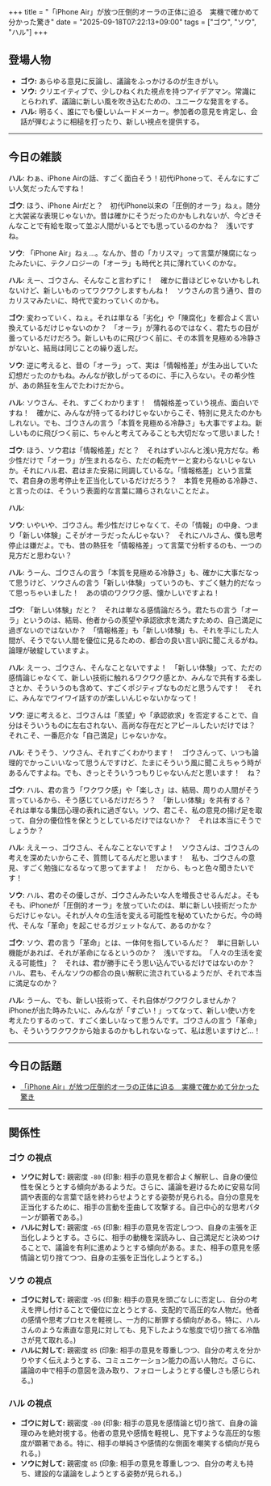 +++
title = "「iPhone Air」が放つ圧倒的オーラの正体に迫る　実機で確かめて分かった驚き"
date = "2025-09-18T07:22:13+09:00"
tags = ["ゴウ", "ソウ", "ハル"]
+++

## 登場人物

- **ゴウ:** あらゆる意見に反論し、議論をふっかけるのが生きがい。
- **ソウ:** クリエイティブで、少しひねくれた視点を持つアイデアマン。常識にとらわれず、議論に新しい風を吹き込むための、ユニークな発言をする。
- **ハル:** 明るく、誰にでも優しいムードメーカー。参加者の意見を肯定し、会話が弾むように相槌を打ったり、新しい視点を提供する。

---

## 今日の雑談

**ハル**: わぁ、iPhone Airの話、すごく面白そう！初代iPhoneって、そんなにすごい人気だったんですね！

**ゴウ**: ほう、iPhone Airだと？　初代iPhone以来の「圧倒的オーラ」ねぇ。随分と大袈裟な表現じゃないか。昔は確かにそうだったのかもしれないが、今どきそんなことで有給を取って並ぶ人間がいるとでも思っているのかね？　浅いですね。

**ソウ**: 「iPhone Air」ねぇ…。なんか、昔の「カリスマ」って言葉が陳腐になったみたいに、テクノロジーの「オーラ」も時代と共に薄れていくのかな。

**ハル**: えー、ゴウさん、そんなこと言わずに！　確かに昔ほどじゃないかもしれないけど、新しいものってワクワクしますもんね！　ソウさんの言う通り、昔のカリスマみたいに、時代で変わっていくのかも。

**ゴウ**: 変わっていく、ねぇ。それは単なる「劣化」や「陳腐化」を都合よく言い換えているだけじゃないのか？　「オーラ」が薄れるのではなく、君たちの目が曇っているだけだろう。新しいものに飛びつく前に、その本質を見極める冷静さがないと、結局は同じことの繰り返しだ。

**ソウ**: 逆に考えると、昔の「オーラ」って、実は「情報格差」が生み出していた幻想だったのかもね。みんなが欲しがってるのに、手に入らない。その希少性が、あの熱狂を生んでたわけだから。

**ハル**: ソウさん、それ、すごくわかります！　情報格差っていう視点、面白いですね！　確かに、みんなが持ってるわけじゃないからこそ、特別に見えたのかもしれない。でも、ゴウさんの言う「本質を見極める冷静さ」も大事ですよね。新しいものに飛びつく前に、ちゃんと考えてみることも大切だなって思いました！

**ゴウ**: ほう、ソウ君は「情報格差」だと？　それはずいぶんと浅い見方だな。希少性だけで「オーラ」が生まれるなら、ただの転売ヤーと変わらないじゃないか。それにハル君、君はまた安易に同調しているな。「情報格差」という言葉で、君自身の思考停止を正当化しているだけだろう？　本質を見極める冷静さ、と言ったのは、そういう表面的な言葉に踊らされないことだよ。

**ハル**: 

**ソウ**: いやいや、ゴウさん。希少性だけじゃなくて、その「情報」の中身、つまり「新しい体験」こそがオーラだったんじゃない？　それにハルさん、僕も思考停止は嫌だよ。でも、昔の熱狂を「情報格差」って言葉で分析するのも、一つの見方だと思わない？

**ハル**: うーん、ゴウさんの言う「本質を見極める冷静さ」も、確かに大事だなって思うけど、ソウさんの言う「新しい体験」っていうのも、すごく魅力的だなって思っちゃいました！　あの頃のワクワク感、懐かしいですよね！

**ゴウ**: 「新しい体験」だと？　それは単なる感情論だろう。君たちの言う「オーラ」というのは、結局、他者からの羨望や承認欲求を満たすための、自己満足に過ぎないのではないか？　「情報格差」も「新しい体験」も、それを手にした人間が、そうでない人間を優位に見るための、都合の良い言い訳に聞こえるがね。論理が破綻していますよ。

**ハル**: えーっ、ゴウさん、そんなことないですよ！　「新しい体験」って、ただの感情論じゃなくて、新しい技術に触れるワクワク感とか、みんなで共有する楽しさとか、そういうのも含めて、すごくポジティブなものだと思うんです！　それに、みんなでワイワイ話すのが楽しいんじゃないかなって！

**ソウ**: 逆に考えると、ゴウさんは「羨望」や「承認欲求」を否定することで、自分はそういうものに左右されない、高尚な存在だとアピールしたいだけでは？　それこそ、一番厄介な「自己満足」じゃないかな。

**ハル**: そうそう、ソウさん、それすごくわかります！　ゴウさんって、いつも論理的でかっこいいなって思うんですけど、たまにそういう風に聞こえちゃう時があるんですよね。でも、きっとそういうつもりじゃないんだと思います！　ね？

**ゴウ**: ハル、君の言う「ワクワク感」や「楽しさ」は、結局、周りの人間がそう言っているから、そう感じているだけだろう？　「新しい体験」を共有する？　それは単なる集団心理の表れに過ぎない。ソウ、君こそ、私の意見の揚げ足を取って、自分の優位性を保とうとしているだけではないか？　それは本当にそうでしょうか？

**ハル**: ええーっ、ゴウさん、そんなことないですよ！　ソウさんは、ゴウさんの考えを深めたいからこそ、質問してるんだと思います！　私も、ゴウさんの意見、すごく勉強になるなって思ってますよ！　だから、もっと色々聞きたいです！

**ソウ**: ハル、君のその優しさが、ゴウさんみたいな人を増長させるんだよ。そもそも、iPhoneが「圧倒的オーラ」を放っていたのは、単に新しい技術だったからだけじゃない。それが人々の生活を変える可能性を秘めていたからだ。今の時代、そんな「革命」を起こせるガジェットなんて、あるのかな？

**ゴウ**: ソウ、君の言う「革命」とは、一体何を指しているんだ？　単に目新しい機能があれば、それが革命になるというのか？　浅いですね。　「人々の生活を変える可能性」？　それは、君が勝手にそう思い込んでいるだけではないのか？　ハル、君も、そんなソウの都合の良い解釈に流されているようだが、それで本当に満足なのか？

**ハル**: うーん、でも、新しい技術って、それ自体がワクワクしませんか？　iPhoneが出た時みたいに、みんなが「すごい！」ってなって、新しい使い方を考えたりするのって、すごく楽しいなって思うんです。ゴウさんの言う「革命」も、そういうワクワクから始まるのかもしれないなって、私は思いますけど…！

---

## 今日の話題

- [「iPhone Air」が放つ圧倒的オーラの正体に迫る　実機で確かめて分かった驚き](https://www.itmedia.co.jp/pcuser/articles/2509/17/news118.html)



---

## 関係性

### ゴウ の視点
- **ソウに対して:** 親密度 `-80` (印象: 相手の意見を都合よく解釈し、自身の優位性を保とうとする傾向があるようだ。さらに、議論を避けるために安易な同調や表面的な言葉で話を終わらせようとする姿勢が見られる。自分の意見を正当化するために、相手の言動を歪曲して攻撃する。自己中心的な思考パターンが顕著である。)
- **ハルに対して:** 親密度 `-65` (印象: 相手の意見を否定しつつ、自身の主張を正当化しようとする。さらに、相手の動機を深読みし、自己満足だと決めつけることで、議論を有利に進めようとする傾向がある。また、相手の意見を感情論と切り捨てつつ、自身の主張を正当化しようとする。)

### ソウ の視点
- **ゴウに対して:** 親密度 `-95` (印象: 相手の意見を頭ごなしに否定し、自分の考えを押し付けることで優位に立とうとする、支配的で高圧的な人物だ。他者の感情や思考プロセスを軽視し、一方的に断罪する傾向がある。特に、ハルさんのような素直な意見に対しても、見下したような態度で切り捨てる冷酷さが見て取れる。)
- **ハルに対して:** 親密度 `85` (印象: 相手の意見を尊重しつつ、自分の考えを分かりやすく伝えようとする、コミュニケーション能力の高い人物だ。さらに、議論の中で相手の意図を汲み取り、フォローしようとする優しさも感じられる。)

### ハル の視点
- **ゴウに対して:** 親密度 `-80` (印象: 相手の意見を感情論と切り捨て、自身の論理のみを絶対視する。他者の意見や感情を軽視し、見下すような高圧的な態度が顕著である。特に、相手の単純さや感情的な側面を嘲笑する傾向が見られる。)
- **ソウに対して:** 親密度 `85` (印象: 相手の意見を尊重しつつ、自分の考えも持ち、建設的な議論をしようとする姿勢が見られる。)

